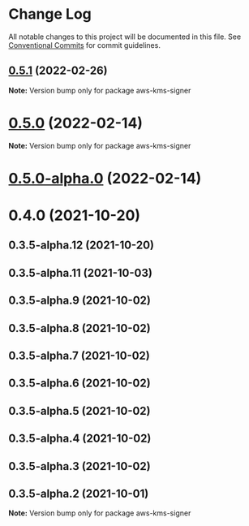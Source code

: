 # Change Log

All notable changes to this project will be documented in this file.
See [Conventional Commits](https://conventionalcommits.org) for commit guidelines.

## [0.5.1](https://github.com/odanado/aws-kms-provider/compare/aws-kms-signer@0.5.0...aws-kms-signer@0.5.1) (2022-02-26)

**Note:** Version bump only for package aws-kms-signer

# [0.5.0](https://github.com/odanado/aws-kms-provider/compare/aws-kms-signer@0.5.0-alpha.0...aws-kms-signer@0.5.0) (2022-02-14)

**Note:** Version bump only for package aws-kms-signer

# [0.5.0-alpha.0](https://github.com/odanado/aws-kms-provider/compare/aws-kms-signer@0.3.5-alpha.0...aws-kms-signer@0.5.0-alpha.0) (2022-02-14)

# 0.4.0 (2021-10-20)

## 0.3.5-alpha.12 (2021-10-20)

## 0.3.5-alpha.11 (2021-10-03)

## 0.3.5-alpha.9 (2021-10-02)

## 0.3.5-alpha.8 (2021-10-02)

## 0.3.5-alpha.7 (2021-10-02)

## 0.3.5-alpha.6 (2021-10-02)

## 0.3.5-alpha.5 (2021-10-02)

## 0.3.5-alpha.4 (2021-10-02)

## 0.3.5-alpha.3 (2021-10-02)

## 0.3.5-alpha.2 (2021-10-01)

**Note:** Version bump only for package aws-kms-signer
